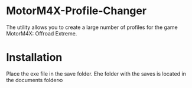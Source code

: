 # MotorM4X-Profile-Changer
The utility allows you to create a large number of profiles for the game MotorM4X: Offroad Extreme.

# Installation
Place the exe file in the save folder.
Еhe folder with the saves is located in the documents folderю
